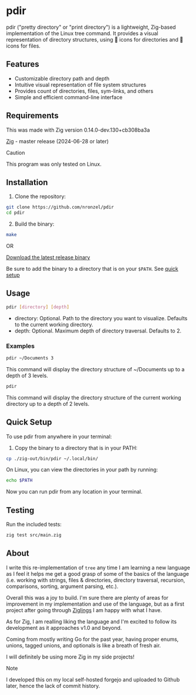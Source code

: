 # pdir

pdir ("pretty directory" or "print directory") is a lightweight, Zig-based
implementation of the Linux tree command. It provides a visual representation
of directory structures, using 📁 icons for directories and 📄 icons for files.

## Features

- Customizable directory path and depth
- Intuitive visual representation of file system structures
- Provides count of directories, files, sym-links, and others
- Simple and efficient command-line interface

## Requirements

This was made with Zig version 0.14.0-dev.130+cb308ba3a

[Zig](https://ziglang.org/download/) - master release (2024-06-28 or later)

> [!CAUTION]
> This program was only tested on Linux.

## Installation

1. Clone the repository:

```sh
git clone https://github.com/nronzel/pdir
cd pdir
```

2. Build the binary:

```sh
make
```

OR

[Download the latest release binary](/releases)

Be sure to add the binary to a directory that is on your `$PATH`. See [quick setup](#quick-setup)

## Usage

```sh
pdir [directory] [depth]
```

- directory: Optional. Path to the directory you want to visualize. Defaults to
  the current working directory.
- depth: Optional. Maximum depth of directory traversal. Defaults to 2.

### Examples

```sh
pdir ~/Documents 3
```

This command will display the directory structure of ~/Documents up to a depth
of 3 levels.

```sh
pdir
```

This command will display the directory structure of the current working
directory up to a depth of 2 levels.

## Quick Setup

To use pdir from anywhere in your terminal:

1. Copy the binary to a directory that is in your PATH:

```sh
cp ./zig-out/bin/pdir ~/.local/bin/
```

On Linux, you can view the directories in your path by running:

```sh
echo $PATH
```

Now you can run pdir from any location in your terminal.

## Testing

Run the included tests:

```sh
zig test src/main.zig
```

## About

I write this re-implementation of `tree` any time I am learning a new language
as I feel it helps me get a good grasp of some of the basics of the language
(i.e. working with strings, files & directories, directory traversal,
recursion, comparisons, sorting, argument parsing, etc.).

Overall this was a joy to build. I'm sure there are plenty of areas for
improvement in my implementation and use of the language, but as a first project
after going through [Ziglings](https://codeberg.org/ziglings/exercises/) I am
happy with what I have.

As for Zig, I am realling liking the language and I'm excited to follow its
development as it approaches v1.0 and beyond.

Coming from mostly writing Go for the past year, having proper enums, unions,
tagged unions, and optionals is like a breath of fresh air.

I will definitely be using more Zig in my side projects!

> [!NOTE]
> I developed this on my local self-hosted forgejo and uploaded to Github later,
> hence the lack of commit history.
